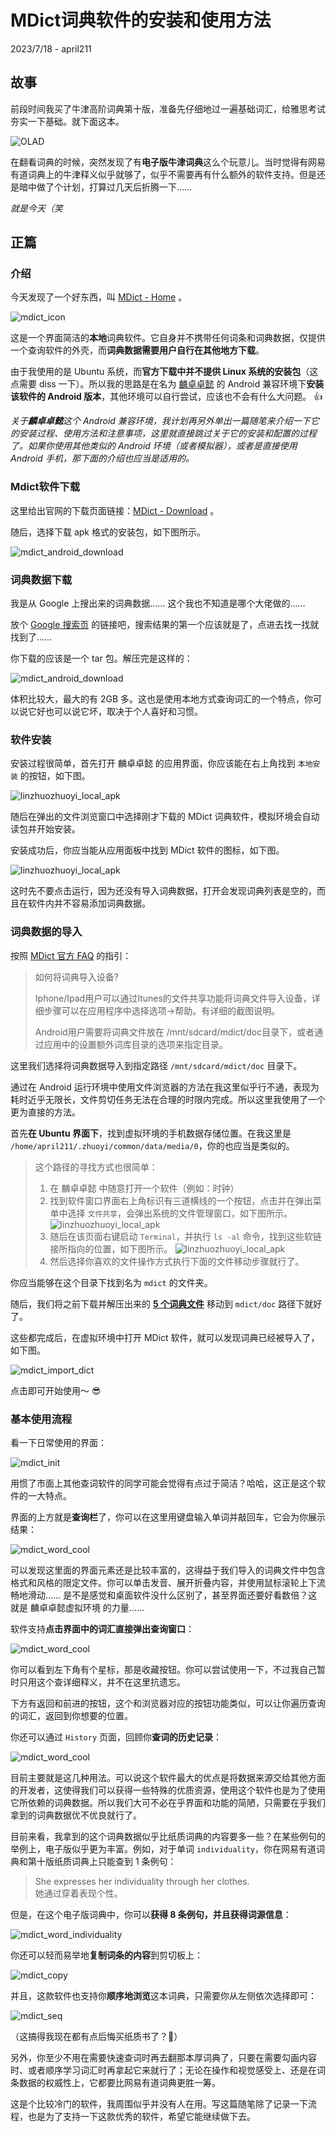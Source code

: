 # MDict词典软件的安装和使用方法

2023/7/18 - april211


## 故事

前段时间我买了牛津高阶词典第十版，准备先仔细地过一遍基础词汇，给雅思考试夯实一下基础。就下面这本。

![OLAD](../images/OLAD.jpg)

在翻看词典的时候，突然发现了有**电子版牛津词典**这么个玩意儿。当时觉得有网易有道词典上的牛津释义似乎就够了，似乎不需要再有什么额外的软件支持。但是还是暗中做了个计划，打算过几天后折腾一下……

*就是今天（笑*

## 正篇

### 介绍

今天发现了一个好东西，叫 [MDict - Home](https://www.mdict.cn/wp/?lang=en) 。

![mdict_icon](../images/mdict_icon.png)

这是一个界面简洁的**本地**词典软件。它自身并不携带任何词条和词典数据，仅提供一个查询软件的外壳，而**词典数据需要用户自行在其他地方下载**。

由于我使用的是 Ubuntu 系统，而**官方下载中并不提供 Linux 系统的安装包**（这点需要 diss 一下）。所以我的思路是在名为 [麟卓卓懿](https://www.linzhuotech.com/) 的 Android 兼容环境下**安装该软件的 Android 版本**，其他环境可以自行尝试，应该也不会有什么大问题。 👍

*关于**麟卓卓懿**这个 Android 兼容环境，我计划再另外单出一篇随笔来介绍一下它的安装过程、使用方法和注意事项，这里就直接跳过关于它的安装和配置的过程了。如果你使用其他类似的 Android 环境（或者模拟器），或者是直接使用 Android 手机，那下面的介绍也应当是适用的。*

### Mdict软件下载

这里给出官网的下载页面链接：[MDict - Download](https://www.mdict.cn/wp/?page_id=5325&lang=en) 。

随后，选择下载 apk 格式的安装包，如下图所示。

![mdict_android_download](../images/mdict_android_download.png)

### 词典数据下载

我是从 Google 上搜出来的词典数据…… 这个我也不知道是哪个大佬做的……

放个 [Google 搜索页](https://www.google.com/search?q=%E7%89%9B%E6%B4%A5%E9%AB%98%E9%98%B6%E8%AF%8D%E5%85%B8+%E7%AC%AC%E5%8D%81%E7%89%88+%E7%94%B5%E5%AD%90&oq=%E7%89%9B%E6%B4%A5%E9%AB%98%E9%98%B6%E8%AF%8D%E5%85%B8+%E7%AC%AC%E5%8D%81%E7%89%88+%E7%94%B5%E5%AD%90&aqs=chrome..69i57j33i160l2.16122j1j7&sourceid=chrome&ie=UTF-8) 的链接吧，搜索结果的第一个应该就是了，点进去找一找就找到了……

你下载的应该是一个 tar 包。解压完是这样的：

![mdict_android_download](../images/mdict_data.png)

体积比较大，最大的有 2GB 多。这也是使用本地方式查询词汇的一个特点，你可以说它好也可以说它坏，取决于个人喜好和习惯。

### 软件安装

安装过程很简单，首先打开 麟卓卓懿 的应用界面，你应该能在右上角找到 `本地安装` 的按钮，如下图。

![linzhuozhuoyi_local_apk](../images/linzhuozhuoyi_local_apk.png)

随后在弹出的文件浏览窗口中选择刚才下载的 MDict 词典软件，模拟环境会自动读包并开始安装。

安装成功后，你应当能从应用面板中找到 MDict 软件的图标，如下图。

![linzhuozhuoyi_local_apk](../images/linzhuo_mdict_icon.png)

这时先不要点击运行，因为还没有导入词典数据，打开会发现词典列表是空的，而且在软件内并不容易添加词典数据。

### 词典数据的导入

按照 [MDict 官方 FAQ](https://www.mdict.cn/wp/?page_id=5229&lang=zh) 的指引：

> 如何将词典导入设备?
>
> Iphone/Ipad用户可以通过Itunes的文件共享功能将词典文件导入设备，详细步骤可以在应用程序中选择选项->帮助。有详细的截图说明。
>
> Android用户需要将词典文件放在 /mnt/sdcard/mdict/doc目录下，或者通过应用中的设置额外词库目录的选项来指定目录。

这里我们选择将词典数据导入到指定路径 `/mnt/sdcard/mdict/doc` 目录下。

通过在 Android 运行环境中使用文件浏览器的方法在我这里似乎行不通，表现为耗时近乎无限长，文件剪切任务无法在合理的时限内完成。所以这里我使用了一个更为直接的方法。

首先**在 Ubuntu 界面下**，找到虚拟环境的手机数据存储位置。在我这里是 `/home/april211/.zhuoyi/common/data/media/0`，你的也应当是类似的。

> 这个路径的寻找方式也很简单：
> 
> 1. 在 麟卓卓懿 中随意打开一个软件（例如：时钟）
> 2. 找到软件窗口界面右上角标识有三道横线的一个按钮，点击并在弹出菜单中选择 `文件共享`，会弹出系统的文件管理窗口，如下图所示。
>     ![linzhuozhuoyi_local_apk](../images/linzhuozhuoyi_file_sharing.png)
> 3. 随后在该页面右键启动 `Terminal`，并执行 `ls -al` 命令，找到这些软链接所指向的位置，如下图所示。
>     ![linzhuozhuoyi_local_apk](../images/linzhuozhuoyi_softlink.png)
> 4. 然后选择你喜欢的文件操作方式执行下面的文件移动步骤就行了。

你应当能够在这个目录下找到名为 `mdict` 的文件夹。

随后，我们将之前下载并解压出来的 **[5 个词典文件](###词典数据下载)** 移动到 `mdict/doc` 路径下就好了。

这些都完成后，在虚拟环境中打开 MDict 软件，就可以发现词典已经被导入了，如下图。

![mdict_import_dict](../images/mdict_import_dict.png)

点击即可开始使用～ 😎

### 基本使用流程

看一下日常使用的界面：

![mdict_init](../images/mdict_init.png)

用惯了市面上其他查词软件的同学可能会觉得有点过于简洁？哈哈，这正是这个软件的一大特点。

界面的上方就是**查询栏**了，你可以在这里用键盘输入单词并敲回车，它会为你展示结果：

![mdict_word_cool](../images/mdict_word_cool.png)

可以发现这里面的界面元素还是比较丰富的，这得益于我们导入的词典文件中包含格式和风格的限定文件。你可以单击发音、展开折叠内容，并使用鼠标滚轮上下流畅地滑动…… 是不是感觉和桌面软件没什么区别了，甚至界面还要好看数倍？这就是 麟卓卓懿虚拟环境 的力量……

软件支持**点击界面中的词汇直接弹出查询窗口**：

![mdict_word_cool](../images/mdict_multi_windows.png)

你可以看到左下角有个星标，那是收藏按钮。你可以尝试使用一下，不过我自己暂时只用这个查详细释义，并不在这里抗遗忘。

下方有返回和前进的按钮，这个和浏览器对应的按钮功能类似，可以让你遍历查询的词汇，返回到你想要的位置。

你还可以通过 `History` 页面，回顾你**查词的历史记录**：

![mdict_word_cool](../images/mdict_history.png)

目前主要就是这几种用法。可以说这个软件最大的优点是将数据来源交给其他方面的开发者，这使得我们可以获得一些特殊的优质资源，使用这个软件也是为了使用它所依赖的词典数据。所以我们大可不必在乎界面和功能的简陋，只需要在乎我们拿到的词典数据优不优良就行了。

目前来看，我拿到的这个词典数据似乎比纸质词典的内容要多一些？在某些例句的举例上，电子版似乎更为丰富。例如，对于单词 `individuality`，你在网易有道词典和第十版纸质词典上只能查到 1 条例句：

> She expresses her individuality through her clothes. <br>
> 她通过穿着表现个性。

但是，在这个电子版词典中，你可以**获得 8 条例句，并且获得词源信息**：

![mdict_word_individuality](../images/mdict_word_individuality.png)

你还可以轻而易举地**复制词条的内容**到剪切板上：

![mdict_copy](../images/mdict_copy.png)

并且，这款软件也支持你**顺序地浏览**这本词典，只需要你从左侧依次选择即可：

![mdict_seq](../images/mdict_seq.png)

（这搞得我现在都有点后悔买纸质书了？🤣）

另外，你至少不用在需要快速查词时再去翻那本厚词典了，只要在需要勾画内容时、或者顺序学习词汇时再拿起它来就行了；无论在操作和视觉感受上、还是在词条数据的权威性上，它都要比网易有道词典更胜一筹。

这是个比较冷门的软件，我周围似乎并没有人在用。写这篇随笔除了记录一下流程，也是为了支持一下这款优秀的软件，希望它能继续做下去。

